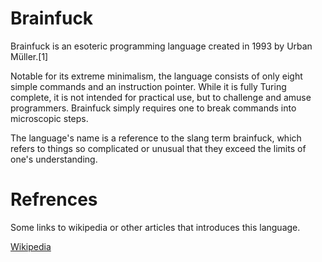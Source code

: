 # Brainfuck

Brainfuck is an esoteric programming language created in 1993 by Urban Müller.[1]

Notable for its extreme minimalism, the language consists of only eight simple commands and an instruction pointer. While it is fully Turing complete, it is not intended for practical use, but to challenge and amuse programmers. Brainfuck simply requires one to break commands into microscopic steps.

The language's name is a reference to the slang term brainfuck, which refers to things so complicated or unusual that they exceed the limits of one's understanding.

# Refrences
Some links to wikipedia or other articles that introduces this language.

[Wikipedia](https://en.wikipedia.org/wiki/Brainfuck)